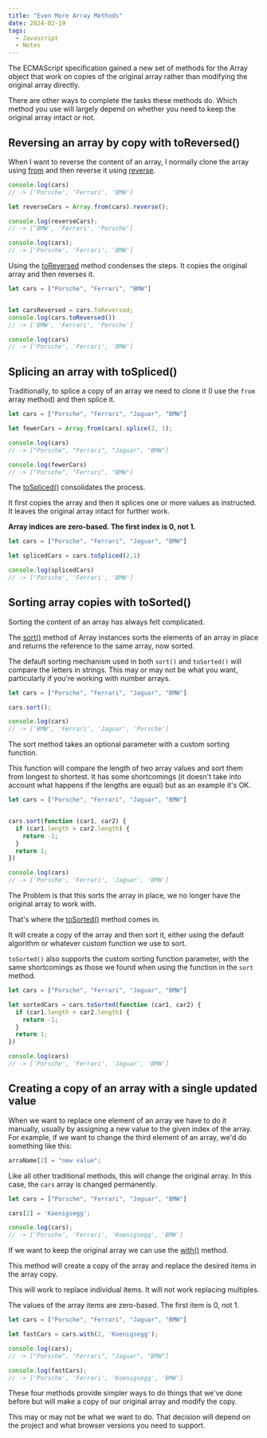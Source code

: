 ```yaml
---
title: "Even More Array Methods"
date: 2024-02-19
tags:
  - Javascript
  - Notes
---
```


The ECMAScript specification gained a new set of methods for the Array object that work on copies of the original array rather than modifying the original array directly.

There are other ways to complete the tasks these methods do. Which method you use will largely depend on whether you need to keep the original array intact or not.

## Reversing an array by copy with toReversed()

When I want to reverse the content of an array, I normally clone the array using [from](https://developer.mozilla.org/en-US/docs/Web/JavaScript/Reference/Global_Objects/Array/from) and then reverse it using [reverse](https://developer.mozilla.org/en-US/docs/Web/JavaScript/Reference/Global_Objects/Array/reverse).

```js
console.log(cars)
// -> ['Porsche', 'Ferrari', 'BMW']

let reverseCars = Array.from(cars).reverse();

console.log(reverseCars);
// -> ['BMW', 'Ferrari', 'Porsche']

console.log(cars);
// -> ['Porsche', 'Ferrari', 'BMW']
```

Using the [toReversed](https://developer.mozilla.org/en-US/docs/Web/JavaScript/Reference/Global_Objects/Array/toReversed) method condenses the steps. It copies the original array and then reverses it.

```js
let cars = ["Porsche", "Ferrari", "BMW"]


let carsReversed = cars.ToReversed;
console.log(cars.toReversed())
// -> ['BMW', 'Ferrari', 'Porsche']

console.log(cars)
// -> ['Porsche', 'Ferrari', 'BMW']
```

## Splicing an array with toSpliced()

Traditionally, to splice a copy of an array we need to clone it (I use the `from` array method) and then splice it.

```js
let cars = ["Porsche", "Ferrari", "Jaguar", "BMW"]

let fewerCars = Array.from(cars).splice(2, 1);

console.log(cars)
// -> ["Porsche", "Ferrari", "Jaguar", "BMW"]

console.log(fewerCars)
// -> ["Porsche", "Ferrari", "BMW"]
```

The [toSpliced()](https://developer.mozilla.org/en-US/docs/Web/JavaScript/Reference/Global_Objects/Array/toSpliced)
consolidates the process.

It first copies the array and then it splices one or more values as instructed. It leaves the original array intact for further work.

**Array indices are zero-based. The first index is 0, not 1.**

```js
let cars = ["Porsche", "Ferrari", "Jaguar", "BMW"]

let splicedCars = cars.toSpliced(2,1)

console.log(splicedCars)
// -> ['Porsche', 'Ferrari', 'BMW']
```

## Sorting array copies with toSorted()

Sorting the content of an array has always felt complicated.

The [sort()](https://developer.mozilla.org/en-US/docs/Web/JavaScript/Reference/Global_Objects/Array/sort) method of Array instances sorts the elements of an array in place and returns the reference to the same array, now sorted.

The default sorting mechanism used in both `sort()` and `toSorted()` will compare the letters in strings. This may or may not be what you want, particularly if you're working with number arrays.

```js
let cars = ["Porsche", "Ferrari", "Jaguar", "BMW"]

cars.sort();

console.log(cars)
// -> ['BMW', 'Ferrari', 'Jaguar', 'Porsche']
```

The sort method takes an optional parameter with a custom sorting function.

This function will compare the length of two array values and sort them from longest to shortest.  It has some shortcomings (it doesn't take into account what happens if the lengths are equal) but as an example it's OK.

```js
let cars = ["Porsche", "Ferrari", "Jaguar", "BMW"]


cars.sort(function (car1, car2) {
  if (car1.length > car2.length) {
    return -1;
  }
  return 1;
})

console.log(cars)
// -> ['Porsche', 'Ferrari', 'Jaguar', 'BMW']
```

The Problem is that this sorts the array in place, we no longer have the original array to work with.

That's where the [toSorted()](https://developer.mozilla.org/en-US/docs/Web/JavaScript/Reference/Global_Objects/Array/toSorted) method comes in.

It will create a copy of the array and then sort it, either using the default algorithm or whatever custom function we use to sort.

`toSorted()` also supports the custom sorting function parameter, with the same shortcomings as those we found when using the function in the `sort` method.

```js
let cars = ["Porsche", "Ferrari", "Jaguar", "BMW"]

let sortedCars = cars.toSorted(function (car1, car2) {
  if (car1.length > car2.length) {
    return -1;
  }
  return 1;
})

console.log(cars)
// -> ['Porsche', 'Ferrari', 'Jaguar', 'BMW']
```

## Creating a copy of an array with a single updated value

When we want to replace one element of an array we have to do it manually, usually by assigning a new value to the given index of the array. For example, if we want to change the third element of an array, we'd do something like this:

```js
arraName[2] = "new value";
```

Like all other traditional methods, this will change the original array. In this case, the `cars` array is changed permanently.

```js
let cars = ["Porsche", "Ferrari", "Jaguar", "BMW"]

cars[2] = 'Koenigsegg';

console.log(cars);
// -> ['Porsche', 'Ferrari', 'Koenigsegg', 'BMW']
```

If we want to keep the original array we can use the [with()](https://developer.mozilla.org/en-US/docs/Web/JavaScript/Reference/Global_Objects/Array/toSorted) method.

This method will create a copy of the array and replace the desired items in the array copy.

This will work to replace individual items. It will not work replacing multiples.

The values of the array items are zero-based. The first item is 0, not 1.

```js
let cars = ["Porsche", "Ferrari", "Jaguar", "BMW"]

let fastCars = cars.with(2, 'Koenigsegg');

console.log(cars);
// -> ["Porsche", "Ferrari", "Jaguar", "BMW"]

console.log(fastCars);
// -> ['Porsche', 'Ferrari', 'Koenigsegg', 'BMW']
```

These four methods provide simpler ways to do things that we've done before but will make a copy of our original array and modify the copy.

This may or may not be what we want to do. That decision will depend on the project and what browser versions you need to support.
